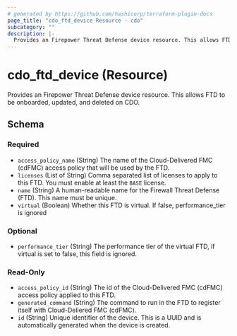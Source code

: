 ```yaml
---
# generated by https://github.com/hashicorp/terraform-plugin-docs
page_title: "cdo_ftd_device Resource - cdo"
subcategory: ""
description: |-
  Provides an Firepower Threat Defense device resource. This allows FTD to be onboarded, updated, and deleted on CDO.
---
```


# cdo_ftd_device (Resource)

Provides an Firepower Threat Defense device resource. This allows FTD to be onboarded, updated, and deleted on CDO.



<!-- schema generated by tfplugindocs -->
## Schema

### Required

- `access_policy_name` (String) The name of the Cloud-Delivered FMC (cdFMC) access policy that will be used by the FTD.
- `licenses` (List of String) Comma separated list of licenses to apply to this FTD. You must enable at least the `BASE` license.
- `name` (String) A human-readable name for the Firewall Threat Defense (FTD). This name must be unique.
- `virtual` (Boolean) Whether this FTD is virtual. If false, performance_tier is ignored

### Optional

- `performance_tier` (String) The performance tier of the virtual FTD, if virtual is set to false, this field is ignored.

### Read-Only

- `access_policy_id` (String) The id of the Cloud-Delivered FMC (cdFMC) access policy applied to this FTD.
- `generated_command` (String) The command to run in the FTD to register itself with Cloud-Deliered FMC (cdFMC).
- `id` (String) Unique identifier of the device. This is a UUID and is automatically generated when the device is created.

